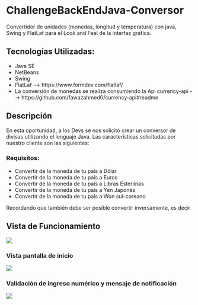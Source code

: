 <h1>ChallengeBackEndJava-Conversor</h1>
Convertidor de unidades (monedas, longitud y temperatura) con java, Swing y FlatLaf para el Look and Feel de la interfaz gráfica.

<h2>Tecnologías Utilizadas:</h2>
<ul>
  <li>Java SE</li>
  <li>NetBeans</li>
  <li>Swing</li>
  <li>FlatLaf  --> https://www.formdev.com/flatlaf/</li>
<li>La conversión de monedas se realiza consumiendo la Api currency-api --> https://github.com/fawazahmed0/currency-api#readme </li>
</ul>

<h2>Descripción</h2>
En esta oportunidad, a los Devs se nos solicitó crear un conversor de divisas utilizando el lenguaje Java. Las características solicitadas por nuestro cliente son las siguientes:

<h3>Requisitos:</h3>
<ul>
<li>Convertir de la moneda de tu país a Dólar</li>
<li>Convertir de la moneda de tu país  a Euros</li>
<li>Convertir de la moneda de tu país  a Libras Esterlinas</li>
<li>Convertir de la moneda de tu país  a Yen Japonés</li>
<li>Convertir de la moneda de tu país  a Won sul-coreano</li>
</ul>
Recordando que también debe ser posible convertir inversamente, es decir

<h2>Vista de Funcionamiento</h2>
<img src="https://github.com/pittuk/ChallengeBackEndJava-Conversor/assets/31288202/584206a0-59c7-466e-a23a-a4b94e1b0edd">

<h3>Vista pantalla de inicio</h3>
<img src="https://github.com/pittuk/ChallengeBackEndJava-Conversor/assets/31288202/dd156698-44cb-47fb-a609-f7322f0c6041">


<h3>Validación de ingreso numérico y mensaje de notificación</h3>
<img src="https://github.com/pittuk/ChallengeBackEndJava-Conversor/assets/31288202/a8a773fc-5cf3-4729-9ad2-fa7a2264f747">



